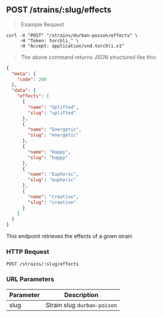 ## POST /strains/:slug/effects

> Example Request

```shell
curl -X "POST" "/strains/durban-poison/effects" \
     -H "Token: torchli_" \
     -H "Accept: application/vnd.torchli.v1"
```

> The above command returns JSON structured like this:

```json
{
  "meta": {
    "code": 200
  },
  "data": {
    "effects": [
      {
        "name": "Uplifted",
        "slug": "uplifted"
      },
      {
        "name": "Energetic",
        "slug": "energetic"
      },
      {
        "name": "Happy",
        "slug": "happy"
      },
      {
        "name": "Euphoric",
        "slug": "euphoric"
      },
      {
        "name": "Creative",
        "slug": "creative"
      }
    ]
  }
}
```

This endpoint retrieves the effects of a given strain

### HTTP Request

`POST /strains/:slug/effects`

### URL Parameters

Parameter | Description
--------- | -----------
slug | Strain slug `durban-poison`

